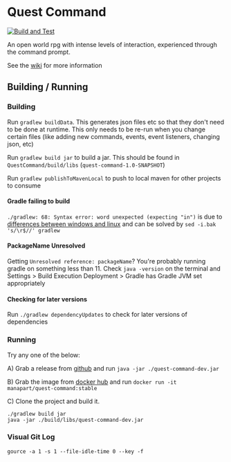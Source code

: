 # Quest Command

[![Build and Test](https://github.com/ManApart/QuestCommand/actions/workflows/runTests.yml/badge.svg)](https://github.com/ManApart/QuestCommand/actions/workflows/runTests.yml)

An open world rpg with intense levels of interaction, experienced through the command prompt.

See the [wiki](https://github.com/ManApart/QuestCommand/wiki) for more information

## Building / Running

### Building

Run `gradlew buildData`. This generates json files etc so that they don't need to be done at runtime. This only needs to be re-run when you change certain files (like adding new commands, events, event listeners, changing json, etc)

Run `gradlew build jar` to build a jar. This should be found in `QuestCommand/build/libs` (`quest-command-1.0-SNAPSHOT`)

Run `gradlew publishToMavenLocal` to push to local maven for other projects to consume

#### Gradle failing to build
`./gradlew: 68: Syntax error: word unexpected (expecting "in")` is due to [differences between windows and linux](https://stackoverflow.com/questions/55342922/gradle-gradlew-expecting-in) and can be solved by `sed -i.bak 's/\r$//' gradlew`

#### PackageName Unresolved
Getting `Unresolved reference: packageName`? You're probably running gradle on something less than 11. Check `java -version` on the terminal and Settings > Build Execution Deployment > Gradle has Gradle JVM set appropriately

#### Checking for later versions
Run `./gradlew dependencyUpdates` to check for later versions of dependencies

### Running
Try any one of the below: 

A) Grab a release from [github](https://github.com/ManApart/QuestCommand/releases) and run `java -jar ./quest-command-dev.jar`

B) Grab the image from [docker hub](https://hub.docker.com/repository/docker/manapart/quest-command) and run `docker run -it manapart/quest-command:stable`

C) Clone the project and build it.
```
./gradlew build jar
java -jar ./build/libs/quest-command-dev.jar
```

### Visual Git Log

`gource -a 1 -s 1 --file-idle-time 0 --key -f`
